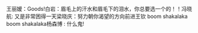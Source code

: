 王丽嫒：Goods!白岩：眉毛上的汗水和眉毛下的泪水，你总要选一个的！！冯晓航: 又是非常困得一天梁晓庆：努力朝你渴望的方向前进王钦 boom shakalaka boom shakalaka杨森博 : 什么鬼!

